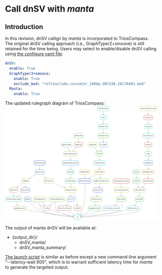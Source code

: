 # Call dnSV with *manta*

## Introduction
In this revision, dnSV callign by *manta* is incorporated to TriosCompass.  The original dnSV calling approach (i.e., GraphTyper2+smoove) is still retained for the time being.  Users may select to enable/disable dnSV calling using [the configure yaml file](./config/GIAB_40X_dnSV.yaml):

```yaml
dnSV:
  enable: True
  GraphTyper2+smoove:
    enable: True
    exclude_bed: "ref/exclude.cnvnator_100bp.GRCh38.20170403.bed"
  Manta:
    enable: True

```

The updated rulegraph diagram of TriosCompass:
![](img/TrioCompass_manta_dnSV.png) 

The output of manta dnSV will be available at:
+ {output_dir}/
  + dnSV_manta/ 
  + dnSV_manta_summary/

[The launch script](./data/launch_40X_dnSV.sh) is similar as before except a new command-line argument "--latency-wait 600", which is to warrant sufficient latency time for *manta* to generate the targeted output.